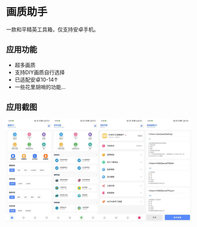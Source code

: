 # 画质助手

一款和平精英工具箱，仅支持安卓手机。

## 应用功能

* 超多画质
* 支持DIY画质自行选择
* 已适配安卓10-14↑
* 一些花里胡哨的功能...

## 应用截图
![应用截图1](./docs/screen.png)

